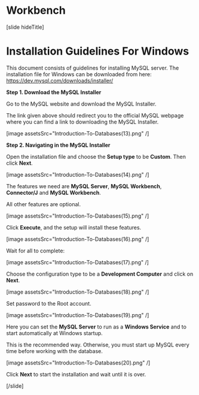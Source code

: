 # Workbench

[slide hideTitle]

# Installation Guidelines For Windows

This document consists of guidelines for installing MySQL server. The installation file for Windows can be downloaded from here: https://dev.mysql.com/downloads/installer/

**Step 1. Download the MySQL Installer**

Go to the MySQL website and download the MySQL Installer. 

The link given above should redirect you to the official MySQL webpage where you can find a link to downloading the MySQL Installer.

[image assetsSrc="Introduction-To-Databases(13).png" /]

**Step 2. Navigating in the MySQL Installer**

Open the installation file and choose the **Setup type** to be **Custom**. Then click **Next**.

[image assetsSrc="Introduction-To-Databases(14).png" /]

The features we need are **MySQL Server**, **MySQL Workbench**, **Connector/J** and **MySQL Workbench**. 

All other features are optional. 

[image assetsSrc="Introduction-To-Databases(15).png" /]

Click **Execute**, and the setup will install these features.

[image assetsSrc="Introduction-To-Databases(16).png" /]

Wait for all to complete:

[image assetsSrc="Introduction-To-Databases(17).png" /]

Choose the configuration type to be a **Development Computer** and click on **Next**.

[image assetsSrc="Introduction-To-Databases(18).png" /]

Set password to the Root account.

[image assetsSrc="Introduction-To-Databases(19).png" /]

Here you can set the **MySQL Server** to run as а **Windows Service** and to start automatically at Windows startup. 

This is the recommended way. Otherwise, you must start up MySQL every time before working with the database.

[image assetsSrc="Introduction-To-Databases(20).png" /]

Click **Next** to start the installation and wait until it is over.

[/slide]

